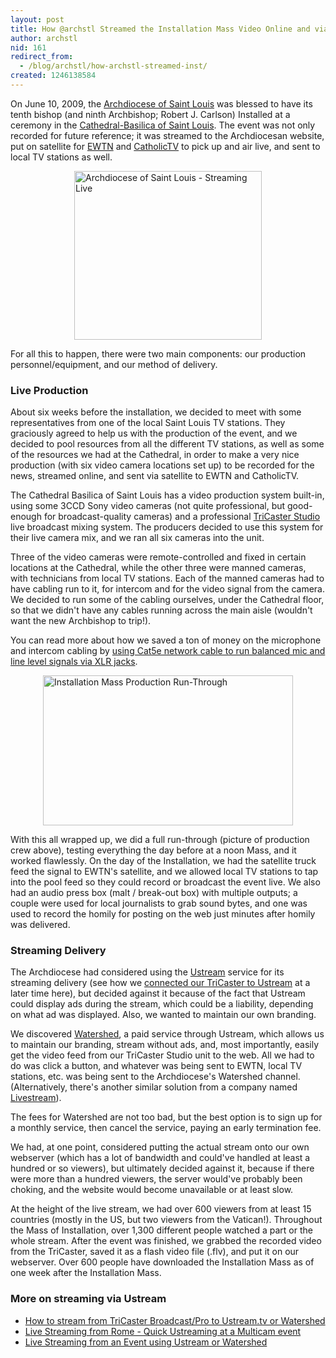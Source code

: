```yaml
---
layout: post
title: How @archstl Streamed the Installation Mass Video Online and via Satellite
author: archstl
nid: 161
redirect_from:
  - /blog/archstl/how-archstl-streamed-inst/
created: 1246138584
---
```

<p>On June 10, 2009, the <a href="http://www.archstl.org/">Archdiocese of Saint Louis</a> was blessed to have its tenth bishop (and ninth Archbishop; Robert J. Carlson) Installed at a ceremony in the <a href="http://www.cathedralstl.org/">Cathedral-Basilica of Saint Louis</a>. The event was not only recorded for future reference; it was streamed to the Archdiocesan website, put on satellite for <a href="http://www.ewtn.com">EWTN</a> and <a href="http://www.catholictv.com">CatholicTV</a> to pick up and air live, and sent to local TV stations as well.</p>
<p class="rtecenter"><img src="/sites/opensourcecatholic.com/files/user-uploads/oscatholic/archst-streaming-live-page.jpg" alt="Archdiocese of Saint Louis - Streaming Live" width="300" height="270" style="display: block; margin-left: auto; margin-right: auto;" /></p>
<p>For all this to happen, there were two main components: our production personnel/equipment, and our method of delivery.</p>
<!--break-->
<h3>Live Production</h3>
<p>About six weeks before the installation, we decided to meet with some representatives from one of the local Saint Louis TV stations. They graciously agreed to help us with the production of the event, and we decided to pool resources from all the different TV stations, as well as some of the resources we had at the Cathedral, in order to make a very nice production (with six video camera locations set up) to be recorded for the news, streamed online, and sent via satellite to EWTN and CatholicTV.</p>
<p>The Cathedral Basilica of Saint Louis has a video production system built-in, using some 3CCD Sony video cameras (not quite professional, but good-enough for broadcast-quality cameras) and a professional <a href="http://www.newtek.com/tricaster/">TriCaster Studio</a> live broadcast mixing system. The producers decided to use this system for their live camera mix, and we ran all six cameras into the unit.</p>
<p>Three of the video cameras were remote-controlled and fixed in certain locations at the Cathedral, while the other three were manned cameras, with technicians from local TV stations. Each of the manned cameras had to have cabling run to it, for intercom and for the video signal from the camera. We decided to run some of the cabling ourselves, under the Cathedral floor, so that we didn't have any cables running across the main aisle (wouldn't want the new Archbishop to trip!).</p>
<p>You can read more about how we saved a ton of money on the microphone and intercom cabling by <a href="http://www.lifeisaprayer.com/articles/audio-video/xlr-mic-level-balanced-audio-over-cat5e">using Cat5e network cable to run balanced mic and line level signals via XLR jacks</a>.</p>
<p class="rtecenter"><img src="/sites/opensourcecatholic.com/files/user-uploads/oscatholic/production-setup-archst-installation.jpg" alt="Installation Mass Production Run-Through" width="400" height="240" style="display: block; margin-left: auto; margin-right: auto;" /></p>
<p>With this all wrapped up, we did a full run-through (picture of production crew above), testing everything the day before at a noon Mass, and it worked flawlessly. On the day of the Installation, we had the satellite truck feed the signal to EWTN's satellite, and we allowed local TV stations to tap into the pool feed so they could record or broadcast the event live. We also had an audio press box (malt / break-out box) with multiple outputs; a couple were used for local journalists to grab sound bytes, and one was used to record the homily for posting on the web just minutes after homily was delivered.</p>
<h3>Streaming Delivery</h3>
<p>The Archdiocese had considered using the <a href="http://www.ustream.tv/">Ustream</a> service for its streaming delivery (see how we <a href="http://www.lifeisaprayer.com/articles/computing/2010/how-stream-tricaster-broadcast">connected our TriCaster to Ustream</a> at a later time here), but decided against it because of the fact that Ustream could display ads during the stream, which could be a liability, depending on what ad was displayed. Also, we wanted to maintain our own branding.</p>
<p>We discovered <a href="http://watershed.ustream.tv/">Watershed</a>, a paid service through Ustream, which allows us to maintain our branding, stream without ads, and, most importantly, easily get the video feed from our TriCaster Studio unit to the web. All we had to do was click a button, and whatever was being sent to EWTN, local TV stations, etc. was being sent to the Archdiocese's Watershed channel. (Alternatively, there's another similar solution from a company named <a href="http://www.livestream.com/">Livestream</a>).</p>
<p>The fees for Watershed are not too bad, but the best option is to sign up for a monthly service, then cancel the service, paying an early termination fee.</p>
<p>We had, at one point, considered putting the actual stream onto our own webserver (which has a lot of bandwidth and could've handled at least a hundred or so viewers), but ultimately decided against it, because if there were more than a hundred viewers, the server would've probably been choking, and the website would become unavailable or at least slow.</p>
<p>At the height of the live stream, we had over 600 viewers from at least 15 countries (mostly in the US, but two viewers from the Vatican!). Throughout the Mass of Installation, over 1,300 different people watched a part or the whole stream. After the event was finished, we grabbed the recorded video from the TriCaster, saved it as a flash video file (.flv), and put it on our webserver. Over 600 people have downloaded the Installation Mass as of one week after the Installation Mass.</p>
<h3>More on streaming via Ustream</h3>
<ul>
<li><a href="http://www.lifeisaprayer.com/articles/computing/2010/how-stream-tricaster-broadcast">How to stream from TriCaster Broadcast/Pro to Ustream.tv or Watershed</a></li>
<li><a href="/blog/oscatholic/live-streaming-rome-quick-ustreami">Live Streaming from Rome - Quick Ustreaming at a Multicam event</a></li>
<li><a href="/wiki/117/live-streaming-event">Live Streaming from an Event using Ustream or Watershed</a></li>
</ul>
